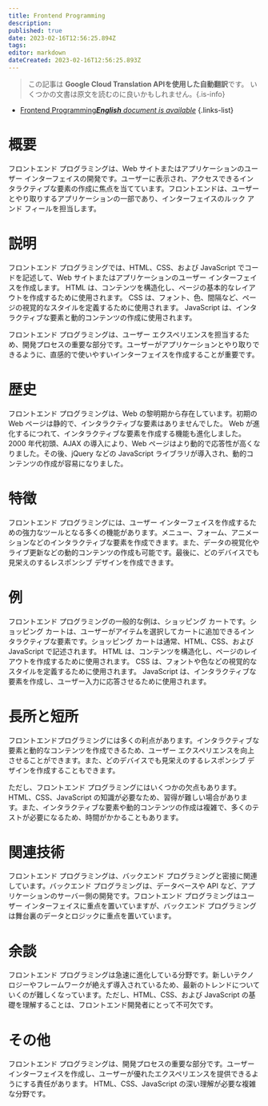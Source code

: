 ```yaml
---
title: Frontend Programming
description: 
published: true
date: 2023-02-16T12:56:25.894Z
tags: 
editor: markdown
dateCreated: 2023-02-16T12:56:25.893Z
---
```


> この記事は **Google Cloud Translation APIを使用した自動翻訳**です。
いくつかの文書は原文を読むのに良いかもしれません。{.is-info}



- [Frontend Programming***English** document is available*](/en/Knowledge-base/Dictionary/frontend-programming)
{.links-list}


# 概要
フロントエンド プログラミングは、Web サイトまたはアプリケーションのユーザー インターフェイスの開発です。ユーザーに表示され、アクセスできるインタラクティブな要素の作成に焦点を当てています。フロントエンドは、ユーザーとやり取りするアプリケーションの一部であり、インターフェイスのルック アンド フィールを担当します。

# 説明
フロントエンド プログラミングでは、HTML、CSS、および JavaScript でコードを記述して、Web サイトまたはアプリケーションのユーザー インターフェイスを作成します。 HTML は、コンテンツを構造化し、ページの基本的なレイアウトを作成するために使用されます。 CSS は、フォント、色、間隔など、ページの視覚的なスタイルを定義するために使用されます。 JavaScript は、インタラクティブな要素と動的コンテンツの作成に使用されます。

フロントエンド プログラミングは、ユーザー エクスペリエンスを担当するため、開発プロセスの重要な部分です。ユーザーがアプリケーションとやり取りできるように、直感的で使いやすいインターフェイスを作成することが重要です。

# 歴史
フロントエンド プログラミングは、Web の黎明期から存在しています。初期の Web ページは静的で、インタラクティブな要素はありませんでした。 Web が進化するにつれて、インタラクティブな要素を作成する機能も進化しました。 2000 年代初頭、AJAX の導入により、Web ページはより動的で応答性が高くなりました。その後、jQuery などの JavaScript ライブラリが導入され、動的コンテンツの作成が容易になりました。

# 特徴
フロントエンド プログラミングには、ユーザー インターフェイスを作成するための強力なツールとなる多くの機能があります。メニュー、フォーム、アニメーションなどのインタラクティブな要素を作成できます。また、データの視覚化やライブ更新などの動的コンテンツの作成も可能です。最後に、どのデバイスでも見栄えのするレスポンシブ デザインを作成できます。

# 例
フロントエンド プログラミングの一般的な例は、ショッピング カートです。ショッピング カートは、ユーザーがアイテムを選択してカートに追加できるインタラクティブな要素です。ショッピング カートは通常、HTML、CSS、および JavaScript で記述されます。 HTML は、コンテンツを構造化し、ページのレイアウトを作成するために使用されます。 CSS は、フォントや色などの視覚的なスタイルを定義するために使用されます。 JavaScript は、インタラクティブな要素を作成し、ユーザー入力に応答させるために使用されます。

# 長所と短所
フロントエンドプログラミングには多くの利点があります。インタラクティブな要素と動的なコンテンツを作成できるため、ユーザー エクスペリエンスを向上させることができます。また、どのデバイスでも見栄えのするレスポンシブ デザインを作成することもできます。

ただし、フロントエンド プログラミングにはいくつかの欠点もあります。 HTML、CSS、JavaScript の知識が必要なため、習得が難しい場合があります。また、インタラクティブな要素や動的コンテンツの作成は複雑で、多くのテストが必要になるため、時間がかかることもあります。

# 関連技術
フロントエンド プログラミングは、バックエンド プログラミングと密接に関連しています。バックエンド プログラミングは、データベースや API など、アプリケーションのサーバー側の開発です。フロントエンド プログラミングはユーザー インターフェイスに重点を置いていますが、バックエンド プログラミングは舞台裏のデータとロジックに重点を置いています。

# 余談
フロントエンド プログラミングは急速に進化している分野です。新しいテクノロジーやフレームワークが絶えず導入されているため、最新のトレンドについていくのが難しくなっています。ただし、HTML、CSS、および JavaScript の基礎を理解することは、フロントエンド開発者にとって不可欠です。

# その他
フロントエンド プログラミングは、開発プロセスの重要な部分です。ユーザーインターフェイスを作成し、ユーザーが優れたエクスペリエンスを提供できるようにする責任があります。 HTML、CSS、JavaScript の深い理解が必要な複雑な分野です。